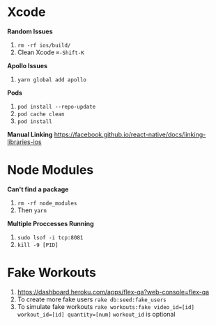 # Xcode

**Random Issues**
1. `rm -rf ios/build/`
2. Clean Xcode `⌘-Shift-K`

**Apollo Issues**
1. `yarn global add apollo`

**Pods**
1. `pod install --repo-update`
2. `pod cache clean`
3. `pod install`

**Manual Linking**
https://facebook.github.io/react-native/docs/linking-libraries-ios

# Node Modules

**Can't find a package**
1. `rm -rf node_modules`
2. Then `yarn`

**Multiple Proccesses Running**
1. `sudo lsof -i tcp:8081`
2. `kill -9 [PID]`

# Fake Workouts

1. https://dashboard.heroku.com/apps/flex-qa?web-console=flex-qa
2. To create more fake users `rake db:seed:fake_users`
3. To simulate fake workouts `rake workouts:fake video_id=[id] workout_id=[id] quantity=[num]` `workout_id` is optional
